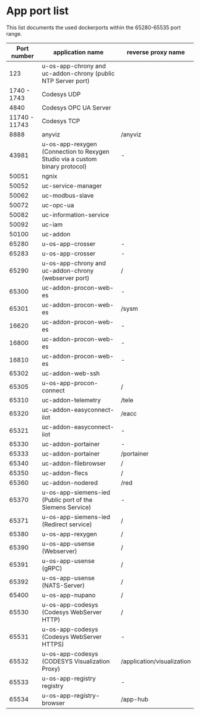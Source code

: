 # App port list

This list documents the used dockerports within the 65280-65535 port range.

| Port number   | application name                                                              | reverse proxy name         |
| ------------- | ----------------------------------------------------------------------------- | -------------------------- |
| 123           | u-os-app-chrony and uc-addon-chrony (public NTP Server port)                  |                            |
| 1740 - 1743   | Codesys UDP                                                                   |                            |
| 4840          | Codesys OPC UA Server                                                         |                            |
| 11740 - 11743 | Codesys TCP                                                                   |                            |
| 8888          | anyviz                                                                        | /anyviz                    |
| 43981         | u-os-app-rexygen (Connection to Rexygen Studio via a custom binary protocol) | -                          |
| 50051         | ngnix                                                                         |                            |
| 50052         | uc-service-manager                                                            |                            |
| 50062         | uc-modbus-slave                                                               |                            |
| 50072         | uc-opc-ua                                                                     |                            |
| 50082         | uc-information-service                                                        |                            |
| 50092         | uc-iam                                                                        |                            |
| 50100         | uc-addon                                                                      |                            |
| 65280         | u-os-app-crosser                                                              | -                          |
| 65283         | u-os-app-crosser                                                              | -                          |
| 65290         | u-os-app-chrony and uc-addon-chrony (webserver port)                          | /                          |
| 65300         | uc-addon-procon-web-es                                                        | -                          |
| 65301         | uc-addon-procon-web-es                                                        | /sysm                      |
| 16620         | uc-addon-procon-web-es                                                        | -                          |
| 16800         | uc-addon-procon-web-es                                                        | -                          |
| 16810         | uc-addon-procon-web-es                                                        | -                          |
| 65302         | uc-addon-web-ssh                                                              |                            |
| 65305         | u-os-app-procon-connect                                                       | /                          |
| 65310         | uc-addon-telemetry                                                            | /tele                      |
| 65320         | uc-addon-easyconnect-iiot                                                     | /eacc                      |
| 65321         | uc-addon-easyconnect-iiot                                                     | -                          |
| 65330         | uc-addon-portainer                                                            | -                          |
| 65333         | uc-addon-portainer                                                            | /portainer                 |
| 65340         | uc-addon-filebrowser                                                          | /                          |
| 65350         | uc-addon-flecs                                                                | /                          |
| 65360         | uc-addon-nodered                                                              | /red                       |
| 65370         | u-os-app-siemens-ied (Public port of the Siemens Service)                     | -                          |
| 65371         | u-os-app-siemens-ied (Redirect service)                                       | /                          |
| 65380         | u-os-app-rexygen                                                              | /                          |
| 65390         | u-os-app-usense (Webserver)                                                   | /                          |
| 65391         | u-os-app-usense (gRPC)                                                        | /                          |
| 65392         | u-os-app-usense (NATS-Server)                                                 | /                          |
| 65400         | u-os-app-nupano                                                               | /                          |
| 65530         | u-os-app-codesys (Codesys WebServer HTTP)                                     | /                          |
| 65531         | u-os-app-codesys (Codesys WebServer HTTPS)                                    | -                          |
| 65532         | u-os-app-codesys (CODESYS Visualization Proxy)                                | /application/visualization |
| 65533         | u-os-app-registry registry                                                    | -                          |
| 65534         | u-os-app-registry-browser                                                     | /app-hub                   |
